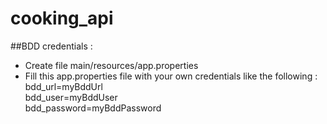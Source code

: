 ﻿# cooking_api

##BDD credentials :

- Create file main/resources/app.properties
- Fill this app.properties file with your own credentials like the following : \
    bdd_url=myBddUrl \
    bdd_user=myBddUser \
    bdd_password=myBddPassword 
